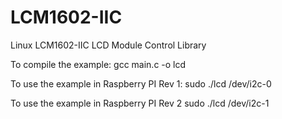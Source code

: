 LCM1602-IIC
===========

Linux LCM1602-IIC LCD Module Control Library

To compile the example:
gcc main.c -o lcd

To use the example in Raspberry PI Rev 1:
sudo ./lcd /dev/i2c-0

To use the example in Raspberry PI Rev 2
sudo ./lcd /dev/i2c-1
